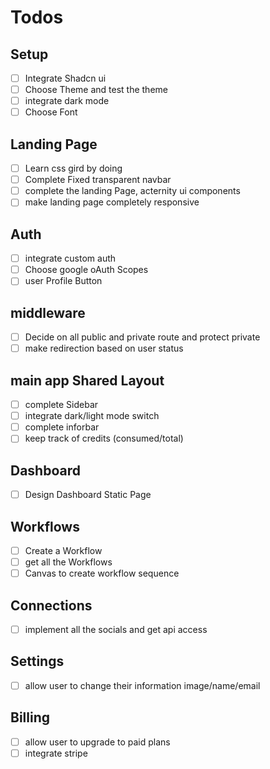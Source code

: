 # Todos

## Setup

- [ ] Integrate Shadcn ui
- [ ] Choose Theme and test the theme
- [ ] integrate dark mode
- [ ] Choose Font

## Landing Page

- [ ] Learn css gird by doing
- [ ] Complete Fixed transparent navbar
- [ ] complete the landing Page, acternity ui components
- [ ] make landing page completely responsive

## Auth

- [ ] integrate custom auth
- [ ] Choose google oAuth Scopes
- [ ] user Profile Button

## middleware

- [ ] Decide on all public and private route and protect private
- [ ] make redirection based on user status

## main app Shared Layout

- [ ] complete Sidebar
- [ ] integrate dark/light mode switch
- [ ] complete inforbar
- [ ] keep track of credits (consumed/total)

## Dashboard

- [ ] Design Dashboard Static Page

## Workflows

- [ ] Create a Workflow
- [ ] get all the Workflows
- [ ] Canvas to create workflow sequence

## Connections

- [ ] implement all the socials and get api access

## Settings

- [ ] allow user to change their information image/name/email

## Billing

- [ ] allow user to upgrade to paid plans
- [ ] integrate stripe
